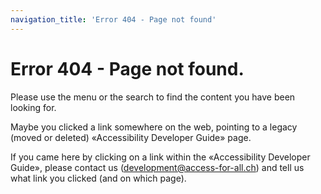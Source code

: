 ```yaml
---
navigation_title: 'Error 404 - Page not found'
---
```


# Error 404 - Page not found.

Please use the menu or the search to find the content you have been looking for.

Maybe you clicked a link somewhere on the web, pointing to a legacy (moved or deleted) «Accessibility Developer Guide» page.

If you came here by clicking on a link within the «Accessibility Developer Guide», please contact us ([development@access-for-all.ch](mailto:development@access-for-all.ch)) and tell us what link you clicked (and on which page).
